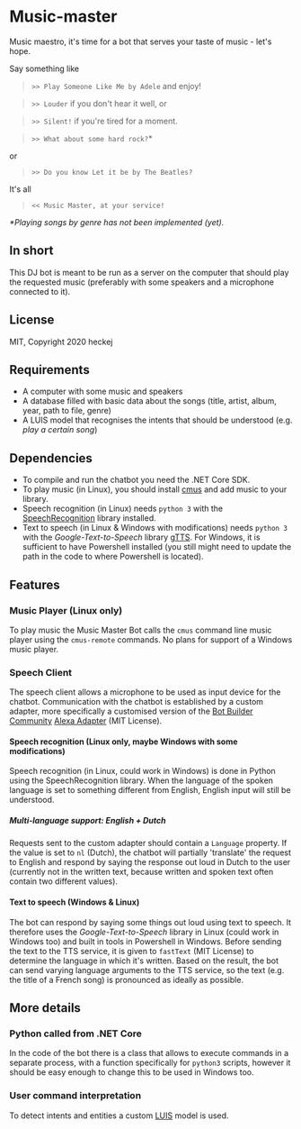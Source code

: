 # Music-master
Music maestro, it's time for a bot that serves your taste of music - let's hope.

Say something like 
> `>> Play Someone Like Me by Adele` and enjoy! 

> `>> Louder` if you don't hear it well, or 

> `>> Silent!` if you're tired for a moment.

> `>> What about some hard rock?`* 

or 

> `>> Do you know Let it be by The Beatles?`

It's all
> `<< Music Master, at your service!`

_*Playing songs by genre has not been implemented (yet)._

## In short
This DJ bot is meant to be run as a server on the computer that should play the requested music (preferably with some speakers and a microphone connected to it).

## License
MIT, Copyright 2020 heckej

## Requirements
* A computer with some music and speakers
* A database filled with basic data about the songs (title, artist, album, year, path to file, genre)
* A LUIS model that recognises the intents that should be understood (e.g. _play a certain song_)

## Dependencies
* To compile and run the chatbot you need the .NET Core SDK.
* To play music (in Linux), you should install [cmus](https://cmus.github.io/) and add music to your library.
* Speech recognition (in Linux) needs `python 3` with the [SpeechRecognition](https://pypi.org/project/SpeechRecognition/) library installed.
* Text to speech (in Linux & Windows with modifications) needs `python 3` with the _Google-Text-to-Speech_ library [gTTS](https://pypi.org/project/gTTS/). For Windows, it is sufficient to have Powershell installed (you still might need to update the path in the code to where Powershell is located).

## Features
### Music Player (Linux only)
To play music the Music Master Bot calls the `cmus` command line music player using the `cmus-remote` commands. No plans for support of a Windows music player.

### Speech Client
The speech client allows a microphone to be used as input device for the chatbot. Communication with the chatbot is established by a custom adapter, more specifically a customised version of the [Bot Builder Community](https://github.com/BotBuilderCommunity/botbuilder-community-dotnet) [Alexa Adapter](https://github.com/BotBuilderCommunity/botbuilder-community-dotnet/tree/develop/libraries/Bot.Builder.Community.Adapters.Alexa) (MIT License).

#### Speech recognition (Linux only, maybe Windows with some modifications)
Speech recognition (in Linux, could work in Windows) is done in Python using the SpeechRecognition library. When the language of the spoken language is set to something different from English, English input will still be understood.
##### Multi-language support: English + Dutch
Requests sent to the custom adapter should contain a `Language` property. If the value is set to `nl` (Dutch), the chatbot will partially 'translate' the request to English and respond by saying the response out loud in Dutch to the user (currently not in the written text, because written and spoken text often contain two different values).
#### Text to speech (Windows & Linux)
The bot can respond by saying some things out loud using text to speech. It therefore uses the _Google-Text-to-Speech_ library in Linux (could work in Windows too) and built in tools in Powershell in Windows. Before sending the text to the TTS service, it is given to `fastText` (MIT License) to determine the language in which it's written. Based on the result, the bot can send varying language arguments to the TTS service, so the text (e.g. the title of a French song) is pronounced as ideally as possible.

## More details
### Python called from .NET Core
In the code of the bot there is a class that allows to execute commands in a separate process, with a function specifically for `python3` scripts, however it should be easy enough to change this to be used in Windows too.

### User command interpretation
To detect intents and entities a custom [LUIS](https://luis.ai) model is used.
